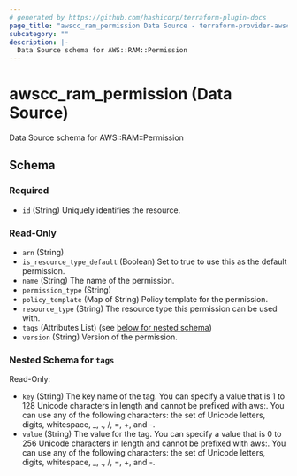 ```yaml
---
# generated by https://github.com/hashicorp/terraform-plugin-docs
page_title: "awscc_ram_permission Data Source - terraform-provider-awscc"
subcategory: ""
description: |-
  Data Source schema for AWS::RAM::Permission
---
```


# awscc_ram_permission (Data Source)

Data Source schema for AWS::RAM::Permission



<!-- schema generated by tfplugindocs -->
## Schema

### Required

- `id` (String) Uniquely identifies the resource.

### Read-Only

- `arn` (String)
- `is_resource_type_default` (Boolean) Set to true to use this as the default permission.
- `name` (String) The name of the permission.
- `permission_type` (String)
- `policy_template` (Map of String) Policy template for the permission.
- `resource_type` (String) The resource type this permission can be used with.
- `tags` (Attributes List) (see [below for nested schema](#nestedatt--tags))
- `version` (String) Version of the permission.

<a id="nestedatt--tags"></a>
### Nested Schema for `tags`

Read-Only:

- `key` (String) The key name of the tag. You can specify a value that is 1 to 128 Unicode characters in length and cannot be prefixed with aws:. You can use any of the following characters: the set of Unicode letters, digits, whitespace, _, ., /, =, +, and -.
- `value` (String) The value for the tag. You can specify a value that is 0 to 256 Unicode characters in length and cannot be prefixed with aws:. You can use any of the following characters: the set of Unicode letters, digits, whitespace, _, ., /, =, +, and -.


